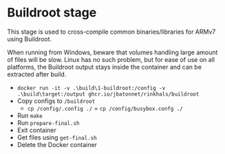 # Buildroot stage

This stage is used to cross-compile common binaries/libraries for ARMv7 using Buildroot.

When running from Windows, beware that volumes handling large amount of files will be slow. Linux has no such problem, but
for ease of use on all platforms, the Buildroot output stays inside the container and can be extracted after build.

- `docker run -it -v .\build\1-buildroot:/config -v .\build\target:/output ghcr.io/jbatonnet/rinkhals/buildroot`
- Copy configs to `/buildroot`
    - `cp /config/.config ./`
    = `cp /config/busybox.confg ./`
- Run `make`
- Run `prepare-final.sh`
- Exit container
- Get files using `get-final.sh`
- Delete the Docker container
